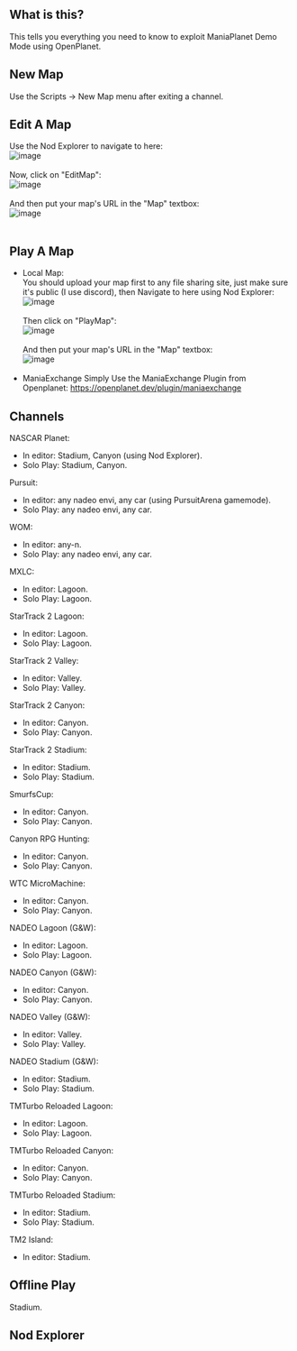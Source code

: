 ## What is this?
This tells you everything you need to know to exploit ManiaPlanet Demo Mode using OpenPlanet.

## New Map
Use the Scripts -> New Map menu after exiting a channel.

## Edit A Map
Use the Nod Explorer to navigate to here: <br>
![image](https://user-images.githubusercontent.com/82186696/223221397-a13a30c0-37c1-49bf-817c-1edaea64b5fe.png) <br> <br>
Now, click on "EditMap": <br>
![image](https://user-images.githubusercontent.com/82186696/223221519-a046b3f5-2d4b-4d2c-b005-58036218b62c.png) <br> <br>
And then put your map's URL in the "Map" textbox: <br>
![image](https://user-images.githubusercontent.com/82186696/223221331-186c0bb9-53bf-4afc-b0cb-a8574d946b33.png) <br> <br>

## Play A Map
  - Local Map: <br>
      You should upload your map first to any file sharing site, just make sure it's public (I use discord), then Navigate to here using Nod Explorer: <br>
      ![image](https://user-images.githubusercontent.com/82186696/223221397-a13a30c0-37c1-49bf-817c-1edaea64b5fe.png) <br> <br>
      Then click on "PlayMap": <br> ![image](https://user-images.githubusercontent.com/82186696/223224894-06641b71-2bec-47e2-a7d5-9fb1f0133ab4.png) <br> <br>
      And then put your map's URL in the "Map" textbox: <br> ![image](https://user-images.githubusercontent.com/82186696/223225089-5bf03a8a-0af3-414a-9f8a-4f4fd25d08cd.png) <br> <br>  
  - ManiaExchange
      Simply Use the ManiaExchange Plugin from Openplanet: https://openplanet.dev/plugin/maniaexchange

## Channels
NASCAR Planet:
  - In editor: Stadium, Canyon (using Nod Explorer).
  - Solo Play: Stadium, Canyon.

Pursuit:
  - In editor: any nadeo envi, any car (using PursuitArena gamemode).
  - Solo Play: any nadeo envi, any car.

WOM:
  - In editor: any-n.
  - Solo Play: any nadeo envi, any car.

MXLC:
  - In editor: Lagoon.
  - Solo Play: Lagoon.

StarTrack 2 Lagoon:
  - In editor: Lagoon.
  - Solo Play: Lagoon.

StarTrack 2 Valley:
  - In editor: Valley.
  - Solo Play: Valley.

StarTrack 2 Canyon:
  - In editor: Canyon.
  - Solo Play: Canyon.

StarTrack 2 Stadium:
  - In editor: Stadium.
  - Solo Play: Stadium.

SmurfsCup:
  - In editor: Canyon.
  - Solo Play: Canyon.

Canyon RPG Hunting:
  - In editor: Canyon.
  - Solo Play: Canyon.

WTC MicroMachine:
  - In editor: Canyon.
  - Solo Play: Canyon.

NADEO Lagoon (G&W):
  - In editor: Lagoon.
  - Solo Play: Lagoon.

NADEO Canyon (G&W):
  - In editor: Canyon.
  - Solo Play: Canyon.
 
NADEO Valley (G&W):
  - In editor: Valley.
  - Solo Play: Valley.

NADEO Stadium (G&W):
  - In editor: Stadium.
  - Solo Play: Stadium.

TMTurbo Reloaded Lagoon:
  - In editor: Lagoon.
  - Solo Play: Lagoon.

TMTurbo Reloaded Canyon:
  - In editor: Canyon.
  - Solo Play: Canyon.

TMTurbo Reloaded Stadium:
  - In editor: Stadium.
  - Solo Play: Stadium.

TM2 Island:
  - In editor: Stadium.

## Offline Play
Stadium.

## Nod Explorer
